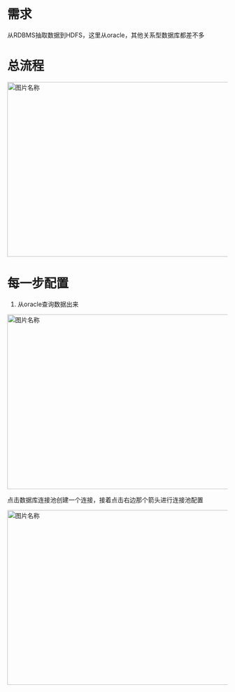 # 需求

从RDBMS抽取数据到HDFS，这里从oracle，其他关系型数据库都差不多

# 总流程

<img src="https://github.com/jimmy-src/ProcessorForNIFI/blob/master/image/oralce2hdfs.png" width = "600" height = "400" alt="图片名称" align=center />


# 每一步配置

1. 从oracle查询数据出来

<img src="https://github.com/jimmy-src/ProcessorForNIFI/blob/master/image/oracle2hdfs_step1.png" width = "600" height = "400" alt="图片名称" align=center />

点击数据库连接池创建一个连接，接着点击右边那个箭头进行连接池配置

<img src="https://github.com/jimmy-src/ProcessorForNIFI/blob/master/image/oracle2hdfs_conpool.png" width = "600" height = "400" alt="图片名称" align=center />



















